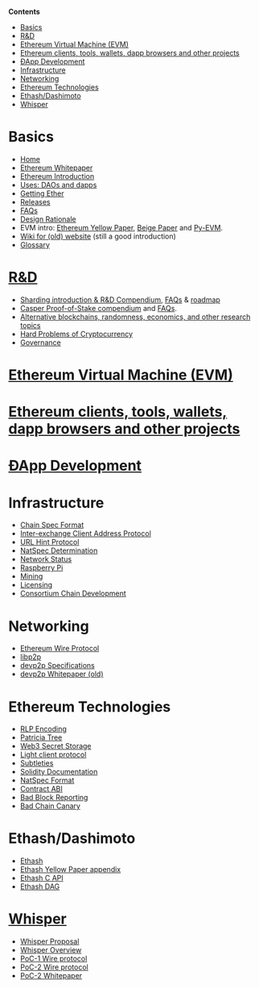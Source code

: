 <!-- START doctoc generated TOC please keep comment here to allow auto update -->
<!-- DON'T EDIT THIS SECTION, INSTEAD RE-RUN doctoc TO UPDATE -->
**Contents**

- [Basics](#basics)
- [R&D](#rd)
- [Ethereum Virtual Machine (EVM)](#ethereum-virtual-machine-evm)
- [Ethereum clients, tools, wallets, dapp browsers and other projects](#ethereum-clients-tools-wallets-dapp-browsers-and-other-projects)
- [ÐApp Development](#%C3%B0app-development)
- [Infrastructure](#infrastructure)
- [Networking](#networking)
- [Ethereum Technologies](#ethereum-technologies)
- [Ethash/Dashimoto](#ethashdashimoto)
- [Whisper](#whisper)

<!-- END doctoc generated TOC please keep comment here to allow auto update -->

# Basics

- [Home](https://github.com/ethereum/wiki/wiki/)
- [Ethereum Whitepaper](https://github.com/ethereum/wiki/wiki/White-Paper)
- [Ethereum Introduction](https://github.com/ethereum/wiki/wiki/Ethereum-introduction)
- [Uses: DAOs and dapps](https://github.com/ethereum/wiki/wiki/Decentralized-apps-(dapps))
- [Getting Ether](https://github.com/ethereum/wiki/wiki/Getting-Ether)
- [Releases](https://github.com/ethereum/wiki/wiki/Releases)
- [FAQs](https://github.com/ethereum/wiki/wiki/FAQs)
- [Design Rationale](https://github.com/ethereum/wiki/wiki/Design-Rationale)
- EVM intro: [Ethereum Yellow Paper](https://ethereum.github.io/yellowpaper/paper.pdf), [Beige Paper](https://github.com/chronaeon/beigepaper) and [Py-EVM](https://github.com/ethereum/py-evm).
- [Wiki for (old) website](https://github.com/ethereum/ethereum.org/wiki) (still a good introduction)
- [Glossary](https://github.com/ethereum/wiki/wiki/Glossary)

# [R&D](https://github.com/ethereum/wiki/wiki/R&D)

- [Sharding introduction & R&D Compendium](https://github.com/ethereum/wiki/wiki/Sharding-introduction-R&D-compendium), [FAQs](https://github.com/ethereum/wiki/wiki/Sharding-FAQs) & [roadmap](https://github.com/ethereum/wiki/wiki/Sharding-roadmap)
- [Casper Proof-of-Stake compendium](https://github.com/ethereum/wiki/wiki/Casper-Proof-of-Stake-compendium) and [FAQs](https://github.com/ethereum/wiki/wiki/Proof-of-Stake-FAQs).
- [Alternative blockchains, randomness, economics, and other research topics](https://github.com/ethereum/wiki/wiki/Alternative-blockchains,-randomness,-economics,-and-other-research-topics)
- [Hard Problems of Cryptocurrency](https://github.com/ethereum/wiki/wiki/Problems)
- [Governance](https://github.com/ethereum/wiki/wiki/Governance-compendium)

# [Ethereum Virtual Machine (EVM)](https://github.com/ethereum/wiki/wiki/Ethereum-Virtual-Machine-(EVM)-Awesome-List)

# [Ethereum clients, tools, wallets, dapp browsers and other projects](https://github.com/ethereum/wiki/wiki/Clients,-tools,-dapp-browsers,-wallets-and-other-projects)

# [ÐApp Development](https://github.com/ethereum/wiki/wiki/%C3%90App-Development)

# Infrastructure
- [Chain Spec Format](https://github.com/ethereum/wiki/wiki/Ethereum-Chain-Spec-Format)
- [Inter-exchange Client Address Protocol](https://github.com/ethereum/wiki/wiki/ICAP:-Inter-exchange-Client-Address-Protocol)
- [URL Hint Protocol](https://github.com/ethereum/wiki/wiki/URL-Hint-Protocol)
- [NatSpec Determination](https://github.com/ethereum/wiki/wiki/NatSpec-Determination)
- [Network Status](https://github.com/ethereum/wiki/wiki/Network-Status)
- [Raspberry Pi](https://github.com/ethereum/wiki/wiki/Raspberry-Pi-instructions)
- [Mining](https://github.com/ethereum/wiki/wiki/Mining)
- [Licensing](https://github.com/ethereum/wiki/wiki/Licensing)
- [Consortium Chain Development](https://github.com/ethereum/wiki/wiki/Consortium-Chain-Development)

# Networking

- [Ethereum Wire Protocol](https://github.com/ethereum/devp2p/blob/master/caps/eth.md)
- [libp2p](https://libp2p.io/)
- [devp2p Specifications](https://github.com/ethereum/devp2p)
- [devp2p Whitepaper (old)](https://github.com/ethereum/wiki/wiki/libp2p-Whitepaper)

# Ethereum Technologies
- [RLP Encoding](https://github.com/ethereum/wiki/wiki/RLP)
- [Patricia Tree](https://github.com/ethereum/wiki/wiki/Patricia-Tree)
- [Web3 Secret Storage](https://github.com/ethereum/wiki/wiki/Web3-Secret-Storage-Definition)
- [Light client protocol](https://github.com/ethereum/wiki/wiki/Light-client-protocol)
- [Subtleties](https://github.com/ethereum/wiki/wiki/Subtleties)
- [Solidity Documentation](https://solidity.readthedocs.io/en/latest/)
- [NatSpec Format](https://github.com/ethereum/wiki/wiki/Ethereum-Natural-Specification-Format)
- [Contract ABI](https://github.com/ethereum/wiki/wiki/Ethereum-Contract-ABI)
- [Bad Block Reporting](http://github.com/ethereum/wiki/wiki/Bad-Block-Reporting)
- [Bad Chain Canary](http://github.com/ethereum/wiki/wiki/Bad-Chain-Canary)

# Ethash/Dashimoto
- [Ethash](https://github.com/ethereum/wiki/wiki/Ethash)
- [Ethash Yellow Paper appendix](https://ethereum.github.io/yellowpaper/paper.pdf#appendix.J)
- [Ethash C API](https://github.com/ethereum/wiki/wiki/Ethash-C-API)
- [Ethash DAG](https://github.com/ethereum/wiki/wiki/Ethash-DAG)

# [Whisper](https://github.com/ethereum/wiki/wiki/Whisper-pages)
- [Whisper Proposal](https://github.com/ethereum/wiki/wiki/Whisper)
- [Whisper Overview](https://github.com/ethereum/wiki/wiki/Whisper-Overview)
- [PoC-1 Wire protocol](https://github.com/ethereum/wiki/wiki/Whisper-Wire-Protocol)
- [PoC-2 Wire protocol](https://github.com/ethereum/wiki/wiki/Whisper-PoC-2-Wire-Protocol)
- [PoC-2 Whitepaper](https://github.com/ethereum/wiki/wiki/Whisper-PoC-2-Protocol-Spec)

